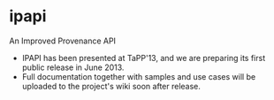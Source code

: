 ipapi
=====

An Improved Provenance API

- IPAPI has been presented at TaPP'13, and we are preparing its first public release in June 2013.
- Full documentation together with samples and use cases will be uploaded to the project's wiki soon after release.
